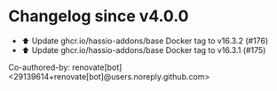 # Changelog since v4.0.0
- ⬆️ Update ghcr.io/hassio-addons/base Docker tag to v16.3.2 (#176) 
- ⬆️ Update ghcr.io/hassio-addons/base Docker tag to v16.3.1 (#175)

Co-authored-by: renovate[bot] <29139614+renovate[bot]@users.noreply.github.com> 
